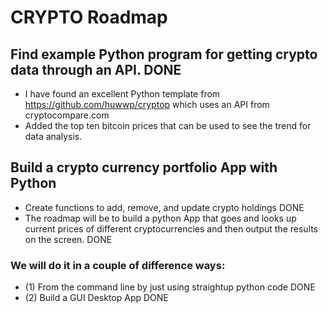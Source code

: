 # CRYPTO Roadmap

## Find example Python program for getting crypto data through an API. DONE
 - I have found an excellent Python template from https://github.com/huwwp/cryptop which uses an API from cryptocompare.com
 - Added the top ten bitcoin prices that can be used to see the trend for data analysis.

## Build a crypto currency portfolio App with Python
 - Create functions to add, remove, and update crypto holdings DONE
 - The roadmap will be to build a python App that goes and looks up current prices of different cryptocurrencies and then output the results on the screen. DONE

### We will do it in a couple of difference ways:
 - (1) From the command line by just using straightup python code DONE
 - (2) Build a GUI Desktop App DONE
